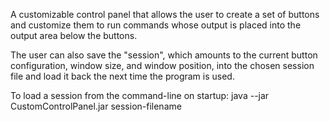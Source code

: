 A customizable control panel that allows the user to create a set of buttons and customize them to run commands whose output is placed into the output area below the buttons.

The user can also save the "session", which amounts to the current button configuration, window size, and window position, into the chosen session file and load it back the next time the program is
used.

To load a session from the command-line on startup:
java --jar CustomControlPanel.jar session-filename

